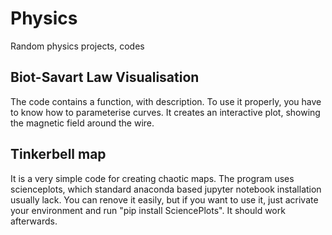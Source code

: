 # Physics
Random physics projects, codes


## Biot-Savart Law Visualisation

The code contains a function, with description. To use it properly, you have to know how to parameterise curves.
It creates an interactive plot, showing the magnetic field around the wire.

## Tinkerbell map

It is a very simple code for creating chaotic maps.
The program uses scienceplots, which standard anaconda based jupyter notebook installation usually lack.
You can renove it easily, but if you want to use it, just acrivate your environment
and run "pip install SciencePlots". It should work afterwards.
